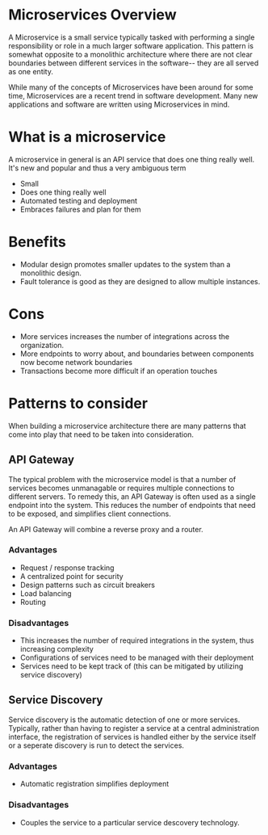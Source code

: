 # Microservices Overview

A Microservice is a small service typically tasked with performing a single responsibility or role in a much larger software application.  This pattern is somewhat opposite to a monolithic architecture where there are not clear boundaries between different services in the software-- they are all served as one entity.

While many of the concepts of Microservices have been around for some time, Microservices are a recent trend in software development.  Many new applications and software are written using Microservices in mind.

# What is a microservice

A microservice in general is an API service that does one thing really well.  It's new and popular and thus a very ambiguous term

* Small
* Does one thing really well
* Automated testing and deployment
* Embraces failures and plan for them


# Benefits

* Modular design promotes smaller updates to the system than a monolithic design.
* Fault tolerance is good as they are designed to allow multiple instances.


# Cons

* More services increases the number of integrations across the organization.
* More endpoints to worry about, and boundaries between components now become network boundaries
* Transactions become more  difficult if an operation touches


# Patterns to consider

When building a microservice architecture there are many patterns that come into play that need to be taken into consideration.

## API Gateway

The typical problem with the microservice model is that a number of services becomes unmanagable or requires multiple connections to different servers.
To remedy this, an API Gateway is often used as a single endpoint into the system.
This reduces the number of endpoints that need to be exposed, and simplifies client connections.

An API Gateway will combine a reverse proxy and a router.


### Advantages

* Request / response tracking
* A centralized point for security
* Design patterns such as circuit breakers 
* Load balancing 
* Routing

### Disadvantages

* This increases the number of required integrations in the system, thus increasing complexity
* Configurations of services need to be managed with their deployment
* Services need to be kept track of (this can be mitigated by utilizing service discovery)

## Service Discovery

Service discovery is the automatic detection of one or more services.
Typically, rather than having to register a service at a central administration interface, the registration of services is handled either by the service itself or a seperate discovery is run to detect the services.

### Advantages
* Automatic registration simplifies deployment

### Disadvantages
* Couples the service to a particular service descovery technology.
